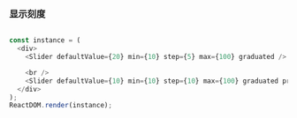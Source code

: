 
### 显示刻度

<!--start-code-->
```js

const instance = (
  <div>
    <Slider defaultValue={20} min={10} step={5} max={100} graduated />

    <br />
    <Slider defaultValue={10} min={10} step={10} max={100} graduated progress />
  </div>
);
ReactDOM.render(instance);
```
<!--end-code-->
